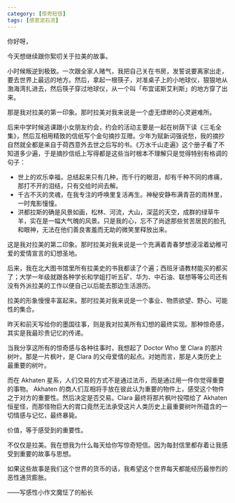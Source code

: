 ```yaml
---
category: [惊奇短信]
tags: [感官泥石流]
---
```


你好呀，

今天想继续跟你絮叨关于拉美的故事。

小时候叛逆到极致。一次跟全家人赌气，我把自己关在书房，发誓说要离家出走，要去世界上最远的地方。然后，拿起一根筷子，对准桌子上的小地球仪，狠狠地从渤海湾扎进去，然后筷子穿过地球仪，从一个叫「布宜诺斯艾利斯」的地方穿了出来。

那是我对拉美的第一印象。那时拉美对我来说是一个虚无缥缈的心灵避难所。

后来中学时候逃课跟小女朋友约会，约会的活动主要是一起在树荫下读《三毛全集》，然后互相用精致的信纸写个金句摘抄互赠。少年为赋新词强说愁，我的摘抄自然就全都是来自于荷西意外去世之后写的书。《万水千山走遍》这个册子看了不知道多少遍，于是摘抄信纸上写得都是这些当时根本不理解只是觉得特别有格调的句子：

- 世上的欢乐幸福，总结起来只有几种，而千行的眼泪，却有千种不同的疼痛，那打不开的泪结，只有交给时间去解。
- 千古不灭的灵魂，在我专注的呼唤里复活再生。神秘安静布满青苔的雨林里，一时鬼影憧憧。
- 洪都拉斯的确是风景如画，松林、河流，大山，深蓝的天空，成群的绿草牛羊，实在是一幅大气魄的风景。只是我的心，忘不了尚途那些贫苦居民的脸孔和眼神，无法在他们善良害羞而无助的微笑里释放出来。

这是我对拉美的第二印象。那时拉美对我来说是一个充满着青春梦想浸淫着幼稚可爱的爱情宣言的幻想圣地。

后来，我在北大图书馆里所有拉美史的书我都读了个遍；西班牙语教材能买的都买了；大学一年级就跟各种学长和学姐打听五矿、华为、中石油、联想等等公司还有没有外派拉美的工作以便自己以后能去那边生活游历。

拉美的形象慢慢丰富起来。那时拉美对我来说是一个事业、物质欲望、野心、可能性的集合。

昨天和前天写给你的墨国往事，则是我对拉美所有幻想的最终实现。那种惊奇感，其实是我最珍贵记忆的传递。

当我分享这所有的惊奇感与各种往事时，我想起了 Doctor Who 里 Clara 的那片树叶。那是一片枫叶，是 Clara 的父母爱情的起点。对她而言，那是人类历史上最重要的树叶。

而在 Akhaten 星系，人们交易的方式不是通过法币，而是通过用一件你觉得重要的事物。 Akhaten 的商人们互相将手放在彼此认为重要的物件上，感受这个物件之于对方的重要性。然后决定是否交易。Clara 最终将那片枫叶投喂给了 Akhaten 恒星怪，而那怪物巨大的胃口竟然无法承受这片人类历史上最重要树叶所蕴含的一切情感与记忆，最终暴毙。

价值，等于感受到的重要性。

不仅仅是拉美。我在想我为什么每天给你写惊奇短信。因为每封信里都存着让我感受到重要的故事与思想。

如果这些故事是我们这个世界的货币的话，我希望这个世界每天都能经历最惨烈的恶性通货膨胀。

——写感性小作文魔怔了的船长